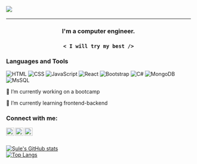 
## <img align="center" src="https://readme-typing-svg.herokuapp.com/?color=0194DD&size=36&center=true&multiline=true&width=700&height=100&lines=Hi%20there%F0%9F%91%BB,+I%27m+%C5%9Eule;">
---
### <p align="center"> I'm a computer engineer. </p>


### <p align="center"> `< I will try my best />` </p>


### Languages and Tools
![HTML](https://img.shields.io/badge/-HTML-05122A?style=flat&logo=HTML5&logoColor=E34F26)&nbsp;![CSS](https://img.shields.io/badge/-CSS-05122A?style=flat&logo=CSS3&logoColor=239120)&nbsp;![JavaScript](https://img.shields.io/badge/-JavaScript-05122A?style=flat&logo=javascript)&nbsp;![React](https://img.shields.io/badge/-React-05122A?style=flat&logo=react)&nbsp;![Bootstrap](https://img.shields.io/badge/-Bootstrap-05122A?style=flat&logo=bootstrap)&nbsp;![C#](https://img.shields.io/badge/-CSharp-05122A?style=flat&logo=csharp)&nbsp;![MongoDB](https://img.shields.io/badge/-MongoDB-05122A?style=flat&logo=mongodb)&nbsp;![MsSQL](https://img.shields.io/badge/-MsSQL-05122A?style=flat&logo=microsoftsqlserver)&nbsp;
<br/>

🔭 I’m currently working on a bootcamp

🌱 I’m currently learning frontend-backend
<br/>

### Connect with me:

[<img width="22" src="https://img.icons8.com/nolan/apple-mail.png" align="left"/>][mail][<img width="22" src="https://img.icons8.com/nolan/linkedin.png" align="left"/>][linkedin][<img width="22" src="https://img.icons8.com/nolan/twitter.png" align="left"/>][twitter]

[linkedin]: https://www.linkedin.com/in/sulekaptan/
[instagram]: https://www.instagram.com/sulekaptann/
[twitter]: https://www.twitter.com/sulekaptn/
[mail]: mailto:sulekaptan00@gmail.com

<br/>
<br/>

[![Şule's GitHub stats](https://github-readme-stats.vercel.app/api?username=sulekaptan&theme=radical&include_all_commits=boolean&&hide=contribs&show_icons=true)](https://github.com/sulekaptan/)<br/>
[![Top Langs](https://github-readme-stats.vercel.app/api/top-langs/?username=sulekaptan&layout=compact&theme=radical&langs_count=10&card_width=445&exclude_repo=GameProject,MyDictionary,ClassMethodDemo)](https://github.com/sulekaptan/)
